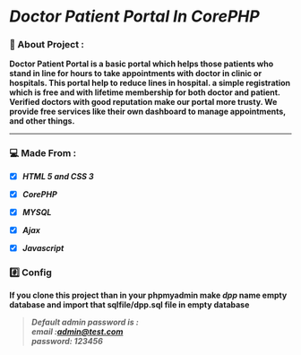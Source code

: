# ***Doctor Patient Portal In CorePHP***

### :pencil: About Project :

**Doctor Patient Portal is a basic portal which helps those patients who stand in line for hours to take appointments with doctor in clinic or hospitals. This portal help to reduce lines in hospital. a simple registration which is free and with lifetime membership for both doctor and patient. Verified doctors with good reputation make our portal more trusty. We provide free services like their own dashboard to manage appointments, and other things.**

<hr>

### :computer: Made From :


- [x] ***HTML 5 and CSS 3***

- [x] ***CorePHP***

- [x] ***MYSQL***

- [x] ***Ajax***

- [x] ***Javascript***

### :hash: Config

**If you clone this project than in your phpmyadmin make _dpp_ name empty database and import that sqlfile/dpp.sql file in empty database**

>***Default admin password is : <br/>
 email :admin@test.com <br>
 password: 123456***
